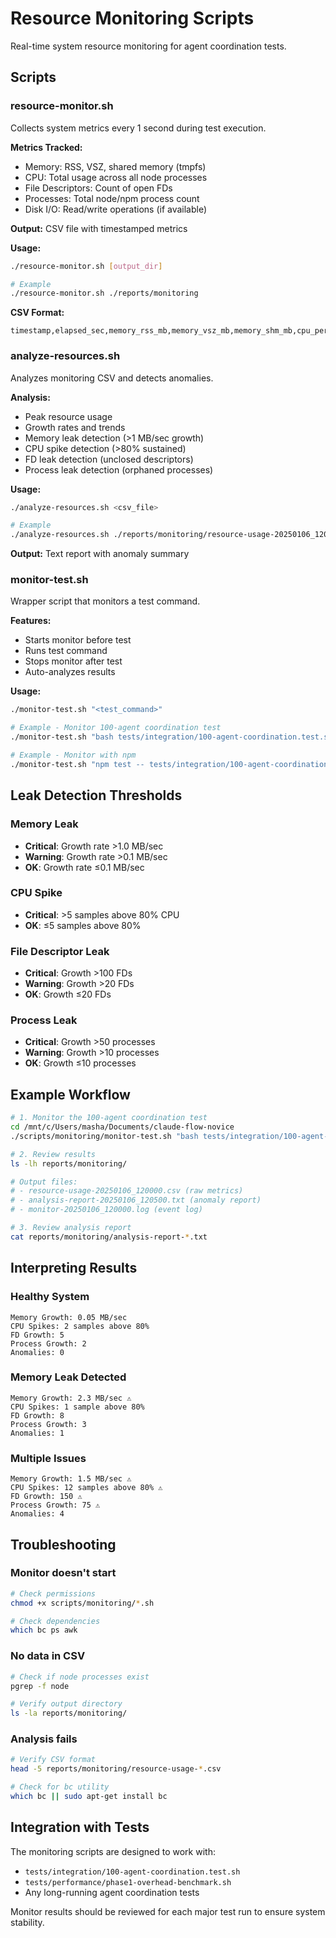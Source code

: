 # Resource Monitoring Scripts

Real-time system resource monitoring for agent coordination tests.

## Scripts

### resource-monitor.sh
Collects system metrics every 1 second during test execution.

**Metrics Tracked:**
- Memory: RSS, VSZ, shared memory (tmpfs)
- CPU: Total usage across all node processes
- File Descriptors: Count of open FDs
- Processes: Total node/npm process count
- Disk I/O: Read/write operations (if available)

**Output:** CSV file with timestamped metrics

**Usage:**
```bash
./resource-monitor.sh [output_dir]

# Example
./resource-monitor.sh ./reports/monitoring
```

**CSV Format:**
```
timestamp,elapsed_sec,memory_rss_mb,memory_vsz_mb,memory_shm_mb,cpu_percent,fd_count,process_count,node_processes,io_read_mb,io_write_mb
```

### analyze-resources.sh
Analyzes monitoring CSV and detects anomalies.

**Analysis:**
- Peak resource usage
- Growth rates and trends
- Memory leak detection (>1 MB/sec growth)
- CPU spike detection (>80% sustained)
- FD leak detection (unclosed descriptors)
- Process leak detection (orphaned processes)

**Usage:**
```bash
./analyze-resources.sh <csv_file>

# Example
./analyze-resources.sh ./reports/monitoring/resource-usage-20250106_120000.csv
```

**Output:** Text report with anomaly summary

### monitor-test.sh
Wrapper script that monitors a test command.

**Features:**
- Starts monitor before test
- Runs test command
- Stops monitor after test
- Auto-analyzes results

**Usage:**
```bash
./monitor-test.sh "<test_command>"

# Example - Monitor 100-agent coordination test
./monitor-test.sh "bash tests/integration/100-agent-coordination.test.sh"

# Example - Monitor with npm
./monitor-test.sh "npm test -- tests/integration/100-agent-coordination.test.sh"
```

## Leak Detection Thresholds

### Memory Leak
- **Critical**: Growth rate >1.0 MB/sec
- **Warning**: Growth rate >0.1 MB/sec
- **OK**: Growth rate ≤0.1 MB/sec

### CPU Spike
- **Critical**: >5 samples above 80% CPU
- **OK**: ≤5 samples above 80%

### File Descriptor Leak
- **Critical**: Growth >100 FDs
- **Warning**: Growth >20 FDs
- **OK**: Growth ≤20 FDs

### Process Leak
- **Critical**: Growth >50 processes
- **Warning**: Growth >10 processes
- **OK**: Growth ≤10 processes

## Example Workflow

```bash
# 1. Monitor the 100-agent coordination test
cd /mnt/c/Users/masha/Documents/claude-flow-novice
./scripts/monitoring/monitor-test.sh "bash tests/integration/100-agent-coordination.test.sh"

# 2. Review results
ls -lh reports/monitoring/

# Output files:
# - resource-usage-20250106_120000.csv (raw metrics)
# - analysis-report-20250106_120500.txt (anomaly report)
# - monitor-20250106_120000.log (event log)

# 3. Review analysis report
cat reports/monitoring/analysis-report-*.txt
```

## Interpreting Results

### Healthy System
```
Memory Growth: 0.05 MB/sec
CPU Spikes: 2 samples above 80%
FD Growth: 5
Process Growth: 2
Anomalies: 0
```

### Memory Leak Detected
```
Memory Growth: 2.3 MB/sec ⚠️
CPU Spikes: 1 sample above 80%
FD Growth: 8
Process Growth: 3
Anomalies: 1
```

### Multiple Issues
```
Memory Growth: 1.5 MB/sec ⚠️
CPU Spikes: 12 samples above 80% ⚠️
FD Growth: 150 ⚠️
Process Growth: 75 ⚠️
Anomalies: 4
```

## Troubleshooting

### Monitor doesn't start
```bash
# Check permissions
chmod +x scripts/monitoring/*.sh

# Check dependencies
which bc ps awk
```

### No data in CSV
```bash
# Check if node processes exist
pgrep -f node

# Verify output directory
ls -la reports/monitoring/
```

### Analysis fails
```bash
# Verify CSV format
head -5 reports/monitoring/resource-usage-*.csv

# Check for bc utility
which bc || sudo apt-get install bc
```

## Integration with Tests

The monitoring scripts are designed to work with:
- `tests/integration/100-agent-coordination.test.sh`
- `tests/performance/phase1-overhead-benchmark.sh`
- Any long-running agent coordination tests

Monitor results should be reviewed for each major test run to ensure system stability.
